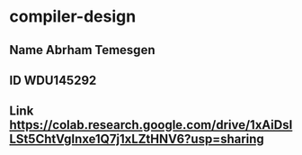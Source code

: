 # compiler-design

## Name Abrham Temesgen
## ID WDU145292
## Link  https://colab.research.google.com/drive/1xAiDsILSt5ChtVgInxe1Q7j1xLZtHNV6?usp=sharing
